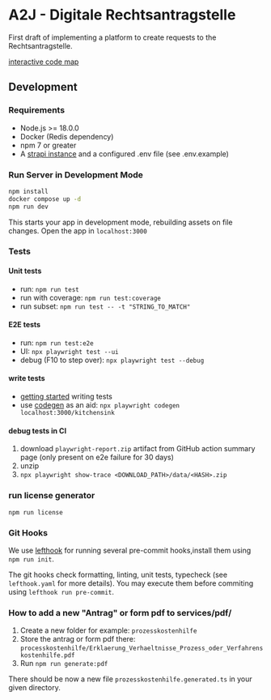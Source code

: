 # A2J - Digitale Rechtsantragstelle

First draft of implementing a platform to create requests to the Rechtsantragstelle.

[interactive code map](https://mango-dune-07a8b7110.1.azurestaticapps.net/?repo=digitalservicebund%2Fa2j-rechtsantragstelle)

## Development

### Requirements

- Node.js >= 18.0.0
- Docker (Redis dependency)
- npm 7 or greater
- A [strapi instance](https://github.com/digitalservicebund/a2j-rechtsantragstelle-strapi) and a configured .env file (see .env.example)

### Run Server in Development Mode

```sh
npm install
docker compose up -d
npm run dev
```

This starts your app in development mode, rebuilding assets on file changes.
Open the app in `localhost:3000`

### Tests

#### Unit tests

- run: `npm run test`
- run with coverage: `npm run test:coverage`
- run subset: `npm run test -- -t "STRING_TO_MATCH"`

#### E2E tests

- run: `npm run test:e2e`
- UI: `npx playwright test --ui`
- debug (F10 to step over): `npx playwright test --debug`

#### write tests

- [getting started](https://playwright.dev/docs/writing-tests) writing tests
- use [codegen](https://playwright.dev/docs/codegen-intro) as an aid: `npx playwright codegen localhost:3000/kitchensink`

#### debug tests in CI

1. download `playwright-report.zip` artifact from GitHub action summary page (only present on e2e failure for 30 days)
2. unzip
3. `npx playwright show-trace <DOWNLOAD_PATH>/data/<HASH>.zip`

### run license generator

`npm run license`

### Git Hooks

We use [lefthook](https://github.com/evilmartians/lefthook) for running several pre-commit hooks,install them using `npm run init`.

The git hooks check formatting, linting, unit tests, typecheck (see `lefthook.yaml` for more details). You may execute them before commiting using `lefthook run pre-commit`.

### How to add a new "Antrag" or form pdf to services/pdf/

1. Create a new folder for example: `prozesskostenhilfe`
2. Store the antrag or form pdf there: `processkostenhilfe/Erklaerung_Verhaeltnisse_Prozess_oder_Verfahrenskostenhilfe.pdf`
3. Run `npm run generate:pdf`

There should be now a new file `prozesskostenhilfe.generated.ts` in your given directory.
